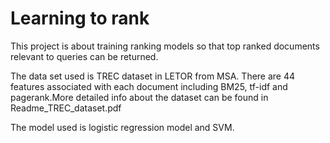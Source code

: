 # Learning to rank

This project is about training ranking models so that top ranked documents relevant to queries can be returned.

The data set used is TREC dataset in LETOR from MSA. There are 44 features associated with each document including BM25, tf-idf and pagerank.More detailed info about the dataset can be found in Readme_TREC_dataset.pdf

The model used is logistic regression model and SVM. 

